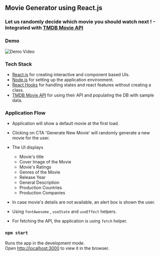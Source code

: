 ## Movie Generator using React.js

### Let us randomly decide which movie you should watch next ! - Integrated with [TMDB Movie API](https://www.themoviedb.org/documentation/api)

### Demo

![Demo Video](https://github.com/mansi-manhas/movie-generator/blob/main/ezgif.com-gif-maker.gif)

### Tech Stack

- [React.js](https://reactjs.org/) for creating interactive and component based UIs.
- [Node.js](https://nodejs.org/en/) for setting up the application environment.
- [React Hooks](https://reactjs.org/docs/hooks-intro.html) for handling states and react features without creating a class.
- [TMDB Movie API](https://www.themoviedb.org/documentation/api) for using their API and populating the DB with sample data.

### Application Flow
- Application will show a default movie at the first load.
- Clicking on CTA 'Generate New Movie' will randomly generate a new movie for the user.
- The UI displays
   - Movie's title
   - Cover Image of the Movie
   - Movie's Ratings
   - Genres of the Movie
   - Release Year
   - General Description
   - Production Countries
   - Production Companies

- In case movie's details are not available, an alert box is shown the user.
- Using `fontAwesome` ,  `useState` and `useEffect` helpers.
- For fetching the API, the application is using `fetch` helper.

### `npm start`

Runs the app in the development mode.\
Open [http://localhost:3000](http://localhost:3000) to view it in the browser.
